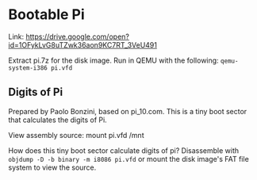 # Bootable Pi

Link: https://drive.google.com/open?id=1OFykLvG8uTZwk36aon9KC7RT_3VeU491

Extract pi.7z for the disk image. Run in QEMU with the following: `qemu-system-i386 pi.vfd`

Digits of Pi
------------
Prepared by Paolo Bonzini, based on pi_10.com. This is a tiny boot sector that calculates the digits of Pi.

View assembly source: mount pi.vfd /mnt

How does this tiny boot sector calculate digits of pi? Disassemble with `objdump -D -b binary -m i8086 pi.vfd` or mount the disk image's FAT file system to view the source.
